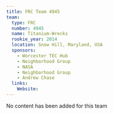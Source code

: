 ```yaml
---
title: FRC Team 4945
team:
  type: FRC
  number: 4945
  name: Titanium-Wrecks
  rookie_year: 2014
  location: Snow Hill, Maryland, USA
  sponsors:
    - Worcester TEC Hub
    - Neighborhood Group
    - NASA
    - Neighborhood Group
    - Andrew Chase
  links:
    Website: 
---
```

No content has been added for this team